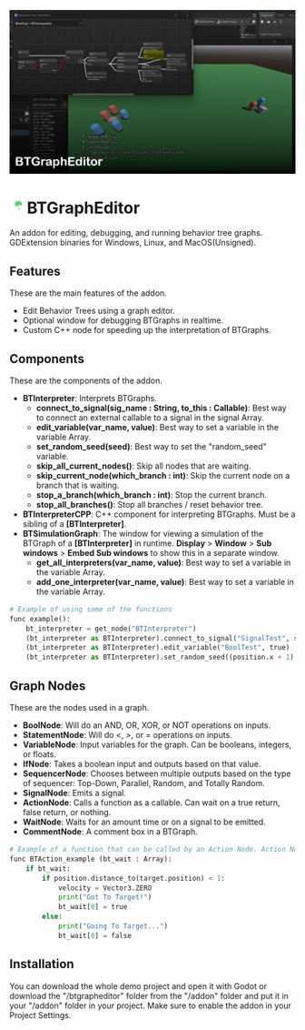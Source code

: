 ![logo](screenshots\CoverImageBTGraphEditor.png)

# <img src="BTGraphEditor\addons\btgrapheditor\Icons\BTIcon.png" alt="icon" width="24"/> BTGraphEditor
An addon for editing, debugging, and running behavior tree graphs. GDExtension binaries for Windows, Linux, and MacOS(Unsigned).

## Features
These are the main features of the addon.
* Edit Behavior Trees using a graph editor. 
* Optional window for debugging BTGraphs in realtime.
* Custom C++ node for speeding up the interpretation of BTGraphs.

## Components
These are the components of the addon.

* **BTInterpreter**: Interprets BTGraphs. 
    * **connect_to_signal(sig_name : String, to_this : Callable)**: Best way to connect an external callable to a signal in the signal Array.
    * **edit_variable(var_name, value)**: Best way to set a variable in the variable Array.
    * **set_random_seed(seed)**: Best way to set the "random_seed" variable.
    * **skip_all_current_nodes()**: Skip all nodes that are waiting.
    * **skip_current_node(which_branch : int)**: Skip the current node on a branch that is waiting.
    * **stop_a_branch(which_branch : int)**: Stop the current branch.
    * **stop_all_branches()**: Stop all branches / reset behavior tree.
* **BTInterpreterCPP**: C++ component for interpreting BTGraphs. Must be a sibling of a **[BTInterpreter]**.
* **BTSimulationGraph**: The window for viewing a simulation of the BTGraph of a **[BTInterpreter]** in runtime. **Display** > **Window** > **Sub windows** > **Embed Sub windows** to show this in a separate window. 
    * **get_all_interpreters(var_name, value)**: Best way to set a variable in the variable Array.
    * **add_one_interpreter(var_name, value)**: Best way to set a variable in the variable Array.

```python
# Example of using some of the functions
func example():
    bt_interpreter = get_node("BTInterpreter")
	(bt_interpreter as BTInterpreter).connect_to_signal("SignalTest", self.callable_test)
    (bt_interpreter as BTInterpreter).edit_variable("BoolTest", true)
	(bt_interpreter as BTInterpreter).set_random_seed((position.x + 1) * (position.y + 1))
```

## Graph Nodes
These are the nodes used in a graph.

* **BoolNode**: Will do an AND, OR, XOR, or NOT operations on inputs.
* **StatementNode**: Will do <, >, or = operations on inputs.
* **VariableNode**: Input variables for the graph. Can be booleans, integers, or floats.
* **IfNode**: Takes a boolean input and outputs based on that value.
* **SequencerNode**: Chooses between multiple outputs based on the type of sequencer: Top-Down, Parallel, Random, and Totally Random.
* **SignalNode**: Emits a signal.
* **ActionNode**: Calls a function as a callable. Can wait on a true return, false return, or nothing.
* **WaitNode**: Waits for an amount time or on a signal to be emitted.
* **CommentNode**: A comment box in a BTGraph.

```python
# Example of a function that can be called by an Action Node. Action Node waits for bt_wait[0] to be true.
func BTAction_example (bt_wait : Array):
	if bt_wait:
		if position.distance_to(target.position) < 1:
			velocity = Vector3.ZERO
            print("Got To Target!")
			bt_wait[0] = true
		else:
            print("Going To Target...")
			bt_wait[0] = false
```

## Installation
You can download the whole demo project and open it with Godot or download the "/btgrapheditor" folder from the "/addon" folder and put it in your "/addon" folder in your project. Make sure to enable the addon in your Project Settings.
